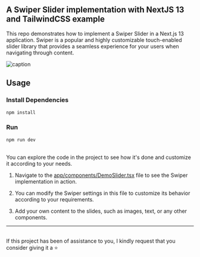 ## A Swiper Slider implementation with NextJS 13 and TailwindCSS example

This repo demonstrates how to implement a Swiper Slider in a Next.js 13 application. 
Swiper is a popular and highly customizable touch-enabled slider library that provides a seamless experience for your users when navigating through content.

![caption](https://github.com/mocutasorin/swiper-nextjs/blob/main/public/NextJS-13-with-Swiper-Slider.gif)

## Usage

### Install Dependencies

```
npm install
```

### Run

```
npm run dev
```
<br>
You can explore the code in the project to see how it's done and customize it according to your needs.

1. Navigate to the [app/components/DemoSlider.tsx](https://github.com/mocutasorin/swiper-nextjs/blob/main/app/_components/DemoSlider.tsx) file to see the Swiper implementation in action.

2. You can modify the Swiper settings in this file to customize its behavior according to your requirements.

3. Add your own content to the slides, such as images, text, or any other components.

<hr><br>
If this project has been of assistance to you, I kindly request that you consider giving it a ⭐
